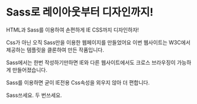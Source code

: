 # Sass로 레이아웃부터 디자인까지!
HTML과 Sass를 이용하여 손편하게 IE CSS까지 디자인하자!


Css가 아닌 오직 Sass만을 이용한 웹페이지를 만들었어요
이번 웹사이트는 W3C에서 제공하는 템플릿을 클론하여 만든 작품입니다.

Sass에서는 한번 작성하기만하면 IE와 다른 웹사이트에서도 크로스 브라우징이 가능하게 만들어졌습니다.

Sass를 이용하면 굳이 IE전용 Css속성을 외우지 않아 더 편합니다.

Sass쓰세요. 두 번쓰세요.
